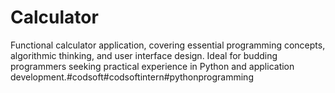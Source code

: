 # Calculator
Functional calculator application, covering essential programming concepts, algorithmic thinking, and user interface design. Ideal for budding programmers seeking practical experience in Python and application development.#codsoft#codsoftintern#pythonprogramming
